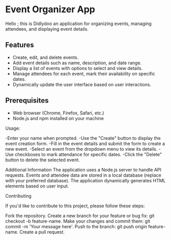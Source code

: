 # Event Organizer App

Hello ; this is Didlydoo an application for organizing events, managing attendees, and displaying event details.

## Features

- Create, edit, and delete events.
- Add event details such as name, description, and date range.
- Display a list of events with options to select and view details.
- Manage attendees for each event, mark their availability on specific dates.
- Dynamically update the user interface based on user interactions.

## Prerequisites

- Web browser (Chrome, Firefox, Safari, etc.)
- Node.js and npm installed on your machine

Usage: 

-Enter your name when prompted.
-Use the "Create" button to display the event creation form.
-Fill in the event details and submit the form to create a new event.
-Select an event from the dropdown menu to view its details.
-Use checkboxes to mark attendance for specific dates.
-Click the "Delete" button to delete the selected event.

Additional Information
The application uses a Node.js server to handle API requests.
Events and attendee data are stored in a local database (replace with your preferred database).
The application dynamically generates HTML elements based on user input.

Contributing

If you'd like to contribute to this project, please follow these steps:

Fork the repository.
Create a new branch for your feature or bug fix: git checkout -b feature-name.
Make your changes and commit them: git commit -m 'Your message here'.
Push to the branch: git push origin feature-name.
Create a pull request.